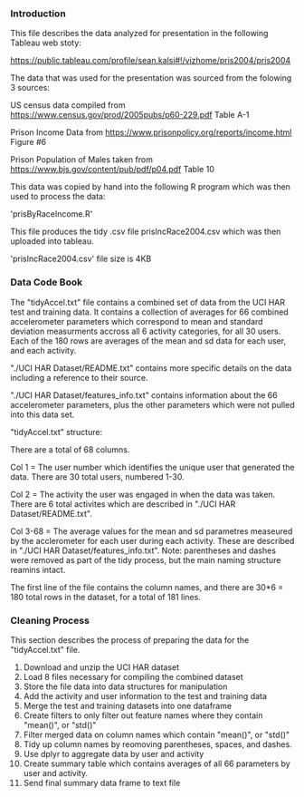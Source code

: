 ### Introduction

This file describes the data analyzed for presentation in the following Tableau web stoty:

https://public.tableau.com/profile/sean.kalsi#!/vizhome/pris2004/pris2004

The data that was used for the presentation was sourced from the folowing 3 sources:

US census data compiled from https://www.census.gov/prod/2005pubs/p60-229.pdf Table A-1

Prison Income Data from https://www.prisonpolicy.org/reports/income.html Figure #6

Prison Population of Males taken from https://www.bjs.gov/content/pub/pdf/p04.pdf  Table 10

This data was copied by hand into the following R program which was then used to process the data:

'prisByRaceIncome.R'

This file produces the tidy .csv file prisIncRace2004.csv which was then uploaded into tableau.

'prisIncRace2004.csv' file size is 4KB


### Data Code Book

The "tidyAccel.txt" file contains a combined set of data from the UCI HAR test and training data. It contains a collection of averages for 66 combined accelerometer parameters which correspond to mean and standard deviation measurments accross all 6 activity categories, for all 30 users. Each of the 180 rows are averages of the mean and sd data for each user, and each activity.

"./UCI HAR Dataset/README.txt" contains more specific details on the data including a reference to their source.

"./UCI HAR Dataset/features_info.txt" contains information about the 66 accelerometer parameters, plus the other parameters which were not pulled into this data set.

"tidyAccel.txt" structure:

There are a total of 68 columns. 

Col 1 = The user number which identifies the unique user that generated the data. There are 30 total users, numbered 1-30. 

Col 2 = The activity the user was engaged in when the data was taken. There are 6 total activites which are described in "./UCI HAR Dataset/README.txt". 

Col 3-68 = The average values for the mean and sd parametres measeured by the acclerometer for each user during each activity. These are described in "./UCI HAR Dataset/features_info.txt". Note: parentheses and dashes were removed as part of the tidy process, but the main naming structure reamins intact.

The first line of the file contains the column names, and there are 30*6 = 180 total rows in the dataset, for a total of 181 lines.


### Cleaning Process

This section describes the process of preparing the data for the "tidyAccel.txt" file. 

1. Download and unzip the UCI HAR dataset
2. Load 8 files necessary for compiling the combined dataset
3. Store the file data into data structures for manipulation
4. Add the activity and user information to the test and training data
5. Merge the test and training datasets into one dataframe
6. Create filters to only filter out feature names where they contain "mean()", or "std()"
7. Filter merged data on column names which contain "mean()", or "std()"
8. Tidy up column names by reomoving parentheses, spaces, and dashes. 
9. Use dplyr to aggregate data by user and activity
10. Create summary table which contains averages of all 66 parameters by user and activity.
11. Send final summary data frame to text file
